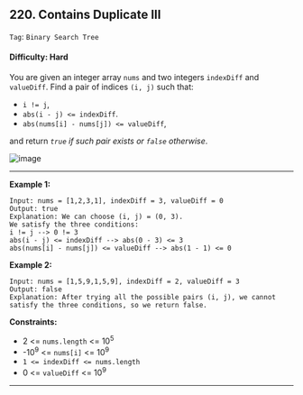 ## 220. Contains Duplicate III

```Tag```: ```Binary Search Tree```

#### Difficulty: Hard

You are given an integer array ```nums``` and two integers ```indexDiff``` and ```valueDiff```. Find a pair of indices ```(i, j)``` such that:

- ```i != j```,
- ```abs(i - j) <= indexDiff```.
- ```abs(nums[i] - nums[j]) <= valueDiff```, 

and return _```true``` if such pair exists or ```false``` otherwise_.

![image](https://user-images.githubusercontent.com/35042430/216531043-a674984d-ded0-4318-b72a-1a89edfeb5d7.png)

---

__Example 1:__
```
Input: nums = [1,2,3,1], indexDiff = 3, valueDiff = 0
Output: true
Explanation: We can choose (i, j) = (0, 3).
We satisfy the three conditions:
i != j --> 0 != 3
abs(i - j) <= indexDiff --> abs(0 - 3) <= 3
abs(nums[i] - nums[j]) <= valueDiff --> abs(1 - 1) <= 0
```

__Example 2:__
```
Input: nums = [1,5,9,1,5,9], indexDiff = 2, valueDiff = 3
Output: false
Explanation: After trying all the possible pairs (i, j), we cannot satisfy the three conditions, so we return false.
```

__Constraints:__

- 2 <= ```nums.length``` <= 10<sup>5</sup>
- -10<sup>9</sup> <= ```nums[i]``` <= 10<sup>9</sup>
- ```1 <= indexDiff <= nums.length```
- 0 <= ```valueDiff``` <= 10<sup>9</sup>

---

